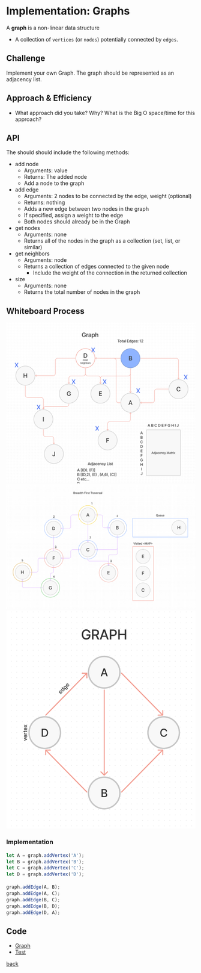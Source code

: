 # Implementation: Graphs

A **graph** is a non-linear data structure

- A collection of `vertices` (or `nodes`) potentially connected by `edges`.

## Challenge

Implement your own Graph. The graph should be represented as an adjacency list.

## Approach & Efficiency

- What approach did you take? Why? What is the Big O space/time for this approach?

## API

The should should include the following methods:

- add node
  - Arguments: value
  - Returns: The added node
  - Add a node to the graph
- add edge
  - Arguments: 2 nodes to be connected by the edge, weight (optional)
  - Returns: nothing
  - Adds a new edge between two nodes in the graph
  - If specified, assign a weight to the edge
  - Both nodes should already be in the Graph
- get nodes
  - Arguments: none
  - Returns all of the nodes in the graph as a collection (set, list, or similar)
- get neighbors
  - Arguments: node
  - Returns a collection of edges connected to the given node
    - Include the weight of the connection in the returned collection
- size
  - Arguments: none
  - Returns the total number of nodes in the graph

## Whiteboard Process

![Graph1](./img/graph1.png)  
![Graph2](./img/graph2.png)  
![Graph3](./img/graph3.png)

### Implementation

```js
let A = graph.addVertex('A');
let B = graph.addVertex('B');
let C = graph.addVertex('C');
let D = graph.addVertex('D');

graph.addEdge(A, B);
graph.addEdge(A, C);
graph.addEdge(B, C);
graph.addEdge(B, D);
graph.addEdge(D, A);
```

## Code

- [Graph](./graph.js)
- [Test](./graph.test.js)

[back](../README.md)

